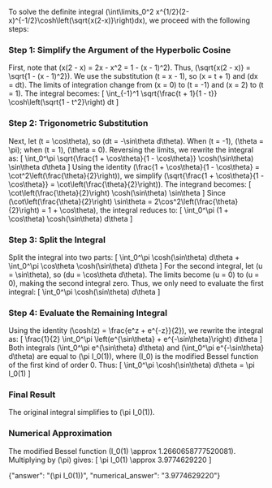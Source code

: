 

To solve the definite integral \(\int\limits_0^2 x^{1/2}(2-x)^{-1/2}\cosh\left(\sqrt{x(2-x)}\right)dx\), we proceed with the following steps:

### Step 1: Simplify the Argument of the Hyperbolic Cosine
First, note that \(x(2 - x) = 2x - x^2 = 1 - (x - 1)^2\). Thus, \(\sqrt{x(2 - x)} = \sqrt{1 - (x - 1)^2}\). We use the substitution \(t = x - 1\), so \(x = t + 1\) and \(dx = dt\). The limits of integration change from \(x = 0\) to \(t = -1\) and \(x = 2\) to \(t = 1\). The integral becomes:
\[
\int_{-1}^1 \sqrt{\frac{t + 1}{1 - t}} \cosh\left(\sqrt{1 - t^2}\right) dt
\]

### Step 2: Trigonometric Substitution
Next, let \(t = \cos\theta\), so \(dt = -\sin\theta d\theta\). When \(t = -1\), \(\theta = \pi\); when \(t = 1\), \(\theta = 0\). Reversing the limits, we rewrite the integral as:
\[
\int_0^\pi \sqrt{\frac{1 + \cos\theta}{1 - \cos\theta}} \cosh(\sin\theta) \sin\theta d\theta
\]
Using the identity \(\frac{1 + \cos\theta}{1 - \cos\theta} = \cot^2\left(\frac{\theta}{2}\right)\), we simplify \(\sqrt{\frac{1 + \cos\theta}{1 - \cos\theta}} = \cot\left(\frac{\theta}{2}\right)\). The integrand becomes:
\[
\cot\left(\frac{\theta}{2}\right) \cosh(\sin\theta) \sin\theta
\]
Since \(\cot\left(\frac{\theta}{2}\right) \sin\theta = 2\cos^2\left(\frac{\theta}{2}\right) = 1 + \cos\theta\), the integral reduces to:
\[
\int_0^\pi (1 + \cos\theta) \cosh(\sin\theta) d\theta
\]

### Step 3: Split the Integral
Split the integral into two parts:
\[
\int_0^\pi \cosh(\sin\theta) d\theta + \int_0^\pi \cos\theta \cosh(\sin\theta) d\theta
\]
For the second integral, let \(u = \sin\theta\), so \(du = \cos\theta d\theta\). The limits become \(u = 0\) to \(u = 0\), making the second integral zero. Thus, we only need to evaluate the first integral:
\[
\int_0^\pi \cosh(\sin\theta) d\theta
\]

### Step 4: Evaluate the Remaining Integral
Using the identity \(\cosh(z) = \frac{e^z + e^{-z}}{2}\), we rewrite the integral as:
\[
\frac{1}{2} \int_0^\pi \left(e^{\sin\theta} + e^{-\sin\theta}\right) d\theta
\]
Both integrals \(\int_0^\pi e^{\sin\theta} d\theta\) and \(\int_0^\pi e^{-\sin\theta} d\theta\) are equal to \(\pi I_0(1)\), where \(I_0\) is the modified Bessel function of the first kind of order 0. Thus:
\[
\int_0^\pi \cosh(\sin\theta) d\theta = \pi I_0(1)
\]

### Final Result
The original integral simplifies to \(\pi I_0(1)\).

### Numerical Approximation
The modified Bessel function \(I_0(1) \approx 1.2660658777520081\). Multiplying by \(\pi\) gives:
\[
\pi I_0(1) \approx 3.9774629220
\]

{"answer": "\(\pi I_0(1)\)", "numerical_answer": "3.9774629220"}